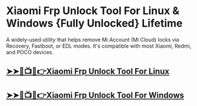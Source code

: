 # Xiaomi Frp Unlock Tool For Linux & Windows {Fully Unlocked} Lifetime



A widely-used utility that helps remove Mi Account (Mi Cloud) locks via Recovery, Fastboot, or EDL modes. It's compatible with most Xiaomi, Redmi, and POCO devices.




## [➤➤🔴📺📱👉Xiaomi Frp Unlock Tool For Linux](https://tinyurl.com/5n8xttf6)

## [➤➤🔴📺📱👉Xiaomi Frp Unlock Tool For Windows            ](https://tinyurl.com/5n8xttf6)
